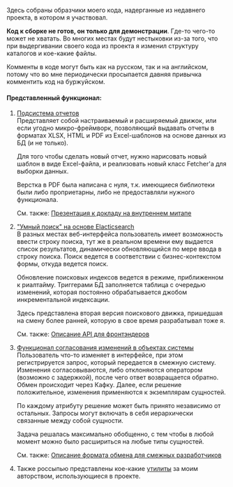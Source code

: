 Здесь собраны образчики моего кода, надерганные из недавнего проекта, в котором я участвовал.

**Код к сборке не готов, он только для демонстрации**. Где-то чего-то может не хватать. Во многих местах будут нестыковки из-за того, что при выдергивании своего кода из проекта я изменил структуру каталогов и кое-какие файлы.

Комменты в коде могут быть как на русском, так и на английском, потому что во мне периодически просыпается давняя привычка комментить код на буржуйском.

#### Представленный функционал:
1. [Подсистема отчетов](/kotlin/com/groupstp/dsp/reporting)  
   Представляет собой настраиваемый и расширяемый движок, или если угодно микро-фреймворк, позволяющий выдавать отчеты в форматах XLSX, HTML и PDF из Excel-шаблонов на основе данных из БД (и не только).

   Для того чтобы сделать новый отчет, нужно нарисовать новый шаблон в виде Excel-файла, и реализовать новый класс Fetcher'а для выборки данных.

   Верстка в PDF была написана с нуля, т.к. имеющиеся библиотеки были либо проприетарны, либо не предоставляли нужного функционала.

   См. также: [Презентация к докладу на внутреннем митапе](/doc/%D0%94%D0%B2%D0%B8%D0%B6%D0%BE%D0%BA%20%D0%BE%D1%82%D1%87%D0%B5%D1%82%D0%BE%D0%B2.odp)

2. ["Умный поиск" на основе Elacticsearch](/kotlin/com/groupstp/dsp/smartsearch)  
   В разных местах веб-интерфейса  пользователь имеет возможность ввести строку поиска, тут же в реальном времени ему выдается список результатов, динамически обновляющийся по мере ввода в строку поиска. Поиск ведется в соответствии с бизнес-контекстом формы, откуда ведется поиск.

   Обновление поисковых индексов ведется в режиме, приближенном к риалтайму. Триггерами БД заполняется таблица с очередью изменений, которая постоянно обрабатывается джобом инкрементальной индексации.
   
   Здесь представлена вторая версия поискового движка, пришедшая на смену более ранней, которую в свое время разрабатывал тоже я.
   
   См. также: [Описание API для фронтэндеров](/doc/%D0%9F%D0%BE%D0%B8%D1%81%D0%BA%20%D0%BF%D0%BE%20%D1%81%D1%83%D1%89%D0%BD%D0%BE%D1%81%D1%82%D1%8F%D0%BC%202.0%20(SmartSearch).pdf)

3. [Функционал согласования изменений в объектах системы](/kotlin/com/groupstp/dsp/changerequest)  
   Пользователь что-то  изменяет в интерфейсе, при этом регистрируется запрос, который передается в смежную систему. Изменения согласовываются, либо отклоняются оператором (возможно с задержкой), после чего ответ возвращается обратно. Обмен происходит через Кафку. Далее, если решение положительное, изменения применяются к экземплярам сущностей.
   
   По каждому атрибуту решение может быть принято независимо от остальных. Запросы могут включать в себя иерархически связанные между собой сущности.
   
   Задача решалась максимально обобщенно, с тем чтобы в любой момент можно было расшириться на любые типы сущностей.
   
   См. также: [Описание формата обмена для смежных разработчиков](/doc/%D0%A1%D0%BE%D0%B3%D0%BB%D0%B0%D1%81%D0%BE%D0%B2%D0%B0%D0%BD%D0%B8%D0%B5%20%D0%B8%D0%B7%D0%BC%D0%B5%D0%BD%D0%B5%D0%BD%D0%B8%D0%B9%2C%20%D1%84%D0%BE%D1%80%D0%BC%D0%B0%D1%82%20%D0%BE%D0%B1%D0%BC%D0%B5%D0%BD%D0%B0.pdf)

4. Также россыпью представлены кое-какие [утилиты](/kotlin/com/groupstp/dsp/utils) за моим авторством, использующиеся в проекте.
